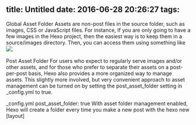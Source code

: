 title: Untitled
date: 2016-06-28 20:26:27
tags:
---
Global Asset Folder
Assets are non-post files in the source folder, such as images, CSS or JavaScript files. For instance, If you are only going to have a few images in the Hexo project, then the easiest way is to keep them in a source/images directory. Then, you can access them using something like ![](/images/image.jpg).

Post Asset Folder
For users who expect to regularly serve images and/or other assets, and for those who prefer to separate their assets on a post-per-post basis, Hexo also provides a more organized way to manage assets. This slightly more involved, but very convenient approach to asset management can be turned on by setting the post_asset_folder setting in _config.yml to true.

_config.yml
post_asset_folder: true
With asset folder management enabled, Hexo will create a folder every time you make a new post with the hexo new [layout] <title> command. This asset folder will have the same name as the markdown file associated with the post. Place all assets related to your post into the associated folder, and you will be able to reference them using a relative path, making for an easier and more convenient workflow.

Tag Plugins For Relative Path Referencing
Referencing images or other assets using normal markdown syntax and relative paths may cause them to display incorrectly on archive or index pages. Plugins have been created by the community to address this issue in Hexo 2. However, with the release of Hexo 3, several new tag plugins were added to core. These enable you to reference your assets more easily in posts:

{% asset_path slug %}
{% asset_img slug [title] %}
{% asset_link slug [title] %}
For example, with post asset folders enabled, if you place an image example.jpg into your asset folder, it will not appear on the index page if you reference it using a relative path with regular ![](/example.jpg) markdown syntax (however, it will work as expected in the post itself).

The correct way to reference the image will thus be to use tag plugin syntax rather than markdown:

{% asset_img example.jpg This is an example image %}
{% asset_img "spaced asset.jpg" "spaced title" %}
This way, the image will appear both inside the post and on index and archive pages.